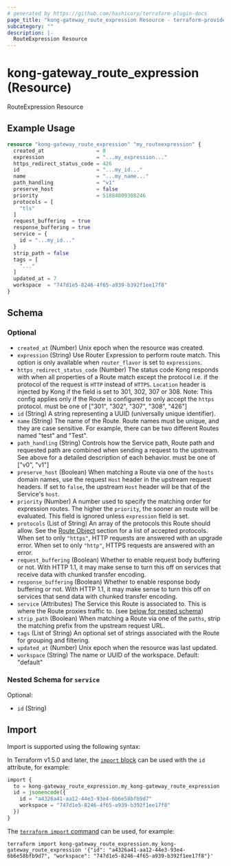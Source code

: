 ```yaml
---
# generated by https://github.com/hashicorp/terraform-plugin-docs
page_title: "kong-gateway_route_expression Resource - terraform-provider-kong-gateway"
subcategory: ""
description: |-
  RouteExpression Resource
---
```


# kong-gateway_route_expression (Resource)

RouteExpression Resource

## Example Usage

```terraform
resource "kong-gateway_route_expression" "my_routeexpression" {
  created_at                 = 8
  expression                 = "...my_expression..."
  https_redirect_status_code = 426
  id                         = "...my_id..."
  name                       = "...my_name..."
  path_handling              = "v1"
  preserve_host              = false
  priority                   = 51884809308246
  protocols = [
    "tls"
  ]
  request_buffering  = true
  response_buffering = true
  service = {
    id = "...my_id..."
  }
  strip_path = false
  tags = [
    "..."
  ]
  updated_at = 7
  workspace  = "747d1e5-8246-4f65-a939-b392f1ee17f8"
}
```

<!-- schema generated by tfplugindocs -->
## Schema

### Optional

- `created_at` (Number) Unix epoch when the resource was created.
- `expression` (String) Use Router Expression to perform route match. This option is only available when `router_flavor` is set to `expressions`.
- `https_redirect_status_code` (Number) The status code Kong responds with when all properties of a Route match except the protocol i.e. if the protocol of the request is `HTTP` instead of `HTTPS`. `Location` header is injected by Kong if the field is set to 301, 302, 307 or 308. Note: This config applies only if the Route is configured to only accept the `https` protocol. must be one of ["301", "302", "307", "308", "426"]
- `id` (String) A string representing a UUID (universally unique identifier).
- `name` (String) The name of the Route. Route names must be unique, and they are case sensitive. For example, there can be two different Routes named "test" and "Test".
- `path_handling` (String) Controls how the Service path, Route path and requested path are combined when sending a request to the upstream. See above for a detailed description of each behavior. must be one of ["v0", "v1"]
- `preserve_host` (Boolean) When matching a Route via one of the `hosts` domain names, use the request `Host` header in the upstream request headers. If set to `false`, the upstream `Host` header will be that of the Service's `host`.
- `priority` (Number) A number used to specify the matching order for expression routes. The higher the `priority`, the sooner an route will be evaluated. This field is ignored unless `expression` field is set.
- `protocols` (List of String) An array of the protocols this Route should allow. See the [Route Object](#route-object) section for a list of accepted protocols. When set to only `"https"`, HTTP requests are answered with an upgrade error. When set to only `"http"`, HTTPS requests are answered with an error.
- `request_buffering` (Boolean) Whether to enable request body buffering or not. With HTTP 1.1, it may make sense to turn this off on services that receive data with chunked transfer encoding.
- `response_buffering` (Boolean) Whether to enable response body buffering or not. With HTTP 1.1, it may make sense to turn this off on services that send data with chunked transfer encoding.
- `service` (Attributes) The Service this Route is associated to. This is where the Route proxies traffic to. (see [below for nested schema](#nestedatt--service))
- `strip_path` (Boolean) When matching a Route via one of the `paths`, strip the matching prefix from the upstream request URL.
- `tags` (List of String) An optional set of strings associated with the Route for grouping and filtering.
- `updated_at` (Number) Unix epoch when the resource was last updated.
- `workspace` (String) The name or UUID of the workspace. Default: "default"

<a id="nestedatt--service"></a>
### Nested Schema for `service`

Optional:

- `id` (String)

## Import

Import is supported using the following syntax:

In Terraform v1.5.0 and later, the [`import` block](https://developer.hashicorp.com/terraform/language/import) can be used with the `id` attribute, for example:

```terraform
import {
  to = kong-gateway_route_expression.my_kong-gateway_route_expression
  id = jsonencode({
    id = "a4326a41-aa12-44e3-93e4-6b6e58bfb9d7"
    workspace = "747d1e5-8246-4f65-a939-b392f1ee17f8"
  })
}
```

The [`terraform import` command](https://developer.hashicorp.com/terraform/cli/commands/import) can be used, for example:

```shell
terraform import kong-gateway_route_expression.my_kong-gateway_route_expression '{"id": "a4326a41-aa12-44e3-93e4-6b6e58bfb9d7", "workspace": "747d1e5-8246-4f65-a939-b392f1ee17f8"}'
```
